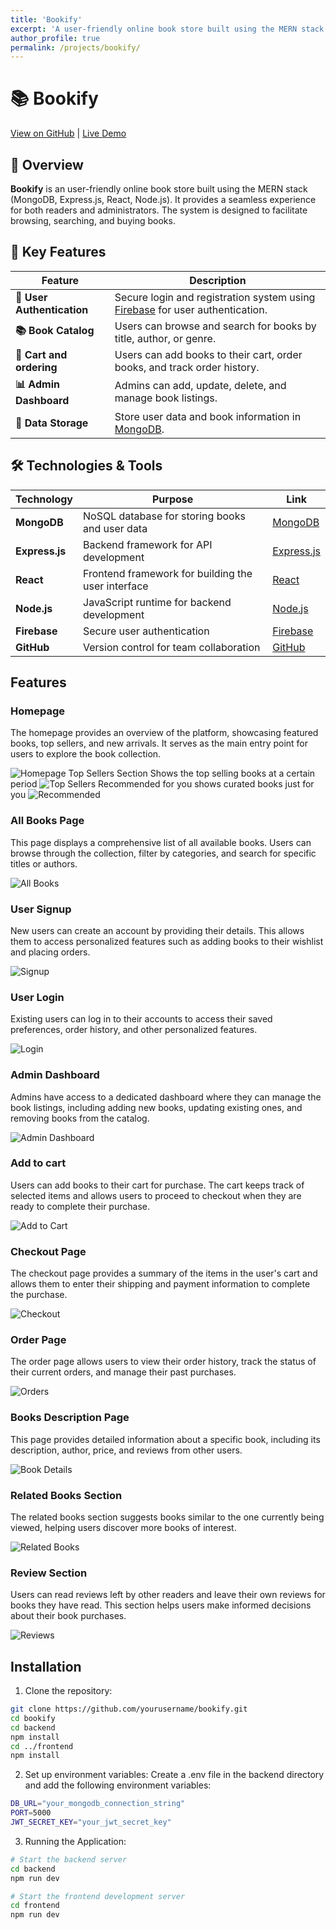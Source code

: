```yaml
---
title: 'Bookify'
excerpt: 'A user-friendly online book store built using the MERN stack'
author_profile: true
permalink: /projects/bookify/
---
```


<head>
<title>Font Awesome Icons</title>
<meta name="viewport" content="width=device-width, initial-scale=1">
<link rel="stylesheet" href="https://cdnjs.cloudflare.com/ajax/libs/font-awesome/4.7.0/css/font-awesome.min.css">
</head>

# 📚 Bookify

[<i class="fa fa-github" style="color:black;"></i> View on GitHub](https://github.com/ashrafulparan2/Bookify) | 
[<i class="fa fa-globe" style="color:black;"></i> Live Demo](https://bookify-front.vercel.app)

## 📝 Overview
**Bookify** is an user-friendly online book store built using the MERN stack (MongoDB, Express.js, React, Node.js). It provides a seamless experience for both readers and administrators. The system is designed to facilitate browsing, searching, and buying books.

## 🚀 Key Features

| Feature                     | Description                                                                                     |
|-----------------------------|-------------------------------------------------------------------------------------------------|
| **🔐 User Authentication**   | Secure login and registration system using [Firebase](https://firebase.google.com/) for user authentication.      |
| **📚 Book Catalog**          | Users can browse and search for books by title, author, or genre.                              |
| **🛒 Cart and ordering**    | Users can add books to their cart, order books, and track order history.                  |
| **📊 Admin Dashboard**       | Admins can add, update, delete, and manage book listings.                                       |
| **📂 Data Storage**          | Store user data and book information in [MongoDB](https://www.mongodb.com/).                     |

## 🛠️ Technologies & Tools

| Technology            | Purpose                                      | Link                                               |
|-----------------------|----------------------------------------------|----------------------------------------------------|
| **MongoDB**           | NoSQL database for storing books and user data | [MongoDB](https://www.mongodb.com/)                |
| **Express.js**        | Backend framework for API development        | [Express.js](https://expressjs.com/)               |
| **React**             | Frontend framework for building the user interface | [React](https://reactjs.org/)                     |
| **Node.js**           | JavaScript runtime for backend development    | [Node.js](https://nodejs.org/)                     |
| **Firebase**          | Secure user authentication                   | [Firebase](https://firebase.google.com/)           |
| **GitHub**            | Version control for team collaboration       | [GitHub](https://github.com/)                     |

## Features

### Homepage
The homepage provides an overview of the platform, showcasing featured books, top sellers, and new arrivals. It serves as the main entry point for users to explore the book collection.

![Homepage](/assets/images/projects/bookify/HomePage1.JPG)
Top Sellers Section Shows the top selling books at a certain period
![Top Sellers](/assets/images/projects/bookify/HomePage2.JPG)
Recommended for you shows curated books just for you
![Recommended](/assets/images/projects/bookify/HomePage3.JPG)

### All Books Page
This page displays a comprehensive list of all available books. Users can browse through the collection, filter by categories, and search for specific titles or authors.

![All Books](/assets/images/projects/bookify/AllBooksPage.JPG)

### User Signup
New users can create an account by providing their details. This allows them to access personalized features such as adding books to their wishlist and placing orders.

![Signup](/assets/images/projects/bookify/Register.JPG)

### User Login
Existing users can log in to their accounts to access their saved preferences, order history, and other personalized features.

![Login](/assets/images/projects/bookify/Login.JPG)

### Admin Dashboard
Admins have access to a dedicated dashboard where they can manage the book listings, including adding new books, updating existing ones, and removing books from the catalog.

![Admin Dashboard](/assets/images/projects/bookify/dashboardadmin.JPG)

### Add to cart
Users can add books to their cart for purchase. The cart keeps track of selected items and allows users to proceed to checkout when they are ready to complete their purchase.

![Add to Cart](/assets/images/projects/bookify/AddtoCart.JPG)

### Checkout Page
The checkout page provides a summary of the items in the user's cart and allows them to enter their shipping and payment information to complete the purchase.

![Checkout](/assets/images/projects/bookify/CheckoutPage.JPG)

### Order Page
The order page allows users to view their order history, track the status of their current orders, and manage their past purchases.

![Orders](/assets/images/projects/bookify/OrderPage.JPG)

### Books Description Page
This page provides detailed information about a specific book, including its description, author, price, and reviews from other users.

![Book Details](/assets/images/projects/bookify/SingleBook.JPG)

### Related Books Section
The related books section suggests books similar to the one currently being viewed, helping users discover more books of interest.

![Related Books](/assets/images/projects/bookify/RelatedBooks.JPG)

### Review Section
Users can read reviews left by other readers and leave their own reviews for books they have read. This section helps users make informed decisions about their book purchases.

![Reviews](/assets/images/projects/bookify/Review%20System.JPG)

## Installation

1. Clone the repository:
```bash
git clone https://github.com/yourusername/bookify.git
cd bookify
cd backend
npm install
cd ../frontend
npm install
```

2. Set up environment variables:
Create a .env file in the backend directory and add the following environment variables:
```bash
DB_URL="your_mongodb_connection_string"
PORT=5000
JWT_SECRET_KEY="your_jwt_secret_key"
```

3. Running the Application:
```bash
# Start the backend server
cd backend
npm run dev

# Start the frontend development server
cd frontend
npm run dev
``` 